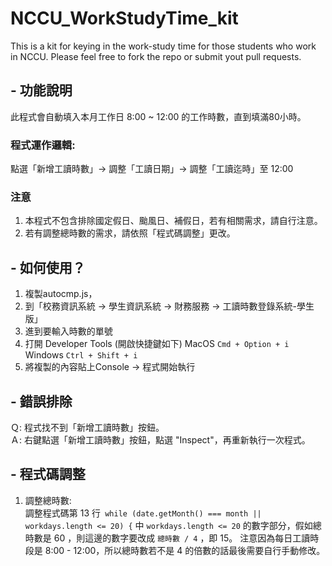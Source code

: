 # NCCU_WorkStudyTime_kit

This is a kit for keying in the work-study time for those students who work in NCCU.
Please feel free to fork the repo or submit yout pull requests.

## - 功能說明

此程式會自動填入本月工作日 8:00 ~ 12:00 的工作時數，直到填滿80小時。<br/>

### 程式運作邏輯:

點選「新增工讀時數」→ 調整「工讀日期」→ 調整「工讀迄時」至 12:00

### 注意

1. 本程式不包含排除國定假日、颱風日、補假日，若有相關需求，請自行注意。
2. 若有調整總時數的需求，請依照「程式碼調整」更改。

## - 如何使用？

1. 複製autocmp.js，
2. 到「校務資訊系統 → 學生資訊系統 → 財務服務 → 工讀時數登錄系統-學生版」
3. 進到要輸入時數的單號
4. 打開 Developer Tools (開啟快捷鍵如下)
       MacOS
       `Cmd + Option + i`
       Windows
       `Ctrl + Shift + i`
5. 將複製的內容貼上Console → 程式開始執行

## - 錯誤排除

Ｑ: 程式找不到「新增工讀時數」按鈕。 <br/>
Ａ: 右鍵點選「新增工讀時數」按鈕，點選 "Inspect"，再重新執行一次程式。

## - 程式碼調整

1. 調整總時數:<br/>
   調整程式碼第 13 行` while (date.getMonth() === month || workdays.length <= 20) {` 中
   `workdays.length <= 20` 的數字部分，假如總時數是 60 ，則這邊的數字要改成 `總時數 / 4` ，即 15。
   注意因為每日工讀時段是 8:00 - 12:00，所以總時數若不是 4 的倍數的話最後需要自行手動修改。
